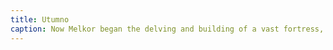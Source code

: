 ```yaml
---
title: Utumno
caption: Now Melkor began the delving and building of a vast fortress, deep under Earth, beneath dark mountains where the beams of Illuin were cold and dim. That stronghold was named Utumno. And though the Valar knew naught of it as yet, nonetheless the evil of Melkor and the blight of his hatred flowed out thence, and the Spring of Arda was marred. Green things fell sick and rotted, and rivers were choked with weeds and slime, and fens were made, rank and poisonous, the breeding place of flies; and forests grew dark and perilous, the haunts of fear; and beasts became monsters of horn and ivory and dyed the earth with blood. Then the Valar knew indeed that Melkor was at work again, and they sought for his hiding place. But Melkor, trusting in the strength of Utumno and the might of his servants, came forth suddenly to war, and struck the first blow, ere the Valar were prepared; and he assailed the lights of Illuin and Ormal, and cast down their pillars and broke their lamps. In the overthrow of the mighty pillars lands were broken and seas arose in tumult; and when the lamps were spilled destroying flame was poured out over the Earth. And the shape of Arda and the symmetry of its waters and its lands was marred in that time, so that the first designs of the Valar were never after restored.
---
```

